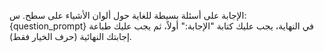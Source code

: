 الإجابة على أسئلة بسيطة للغاية حول ألوان الأشياء على سطح.
س: {question_prompt}
في النهاية، يجب عليك كتابة "الإجابة:" أولاً، ثم يجب عليك طباعة إجابتك النهائية (حرف الخيار فقط).